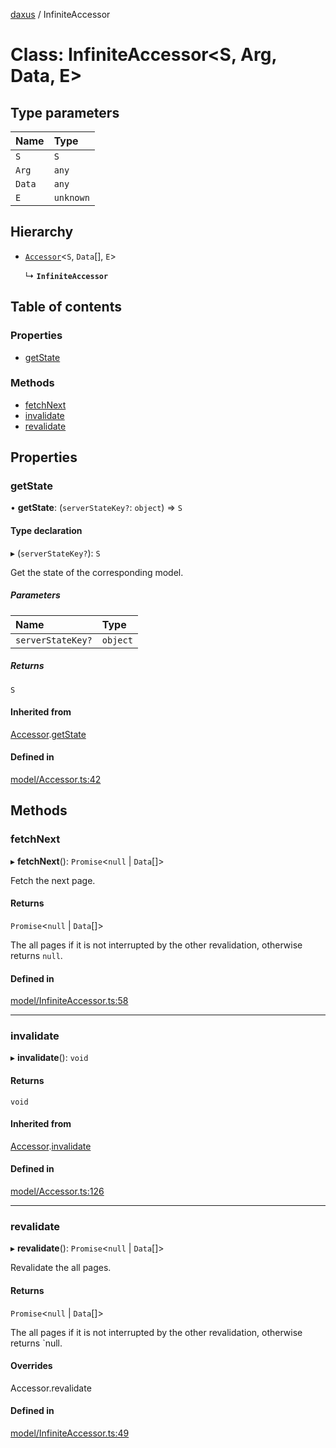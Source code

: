 [daxus](../README.md) / InfiniteAccessor

# Class: InfiniteAccessor<S, Arg, Data, E\>

## Type parameters

| Name | Type |
| :------ | :------ |
| `S` | `S` |
| `Arg` | `any` |
| `Data` | `any` |
| `E` | `unknown` |

## Hierarchy

- [`Accessor`](Accessor.md)<`S`, `Data`[], `E`\>

  ↳ **`InfiniteAccessor`**

## Table of contents

### Properties

- [getState](InfiniteAccessor.md#getstate)

### Methods

- [fetchNext](InfiniteAccessor.md#fetchnext)
- [invalidate](InfiniteAccessor.md#invalidate)
- [revalidate](InfiniteAccessor.md#revalidate)

## Properties

### getState

• **getState**: (`serverStateKey?`: `object`) => `S`

#### Type declaration

▸ (`serverStateKey?`): `S`

Get the state of the corresponding model.

##### Parameters

| Name | Type |
| :------ | :------ |
| `serverStateKey?` | `object` |

##### Returns

`S`

#### Inherited from

[Accessor](Accessor.md).[getState](Accessor.md#getstate)

#### Defined in

[model/Accessor.ts:42](https://github.com/jason89521/react-fetch/blob/9f24fa5/src/lib/model/Accessor.ts#L42)

## Methods

### fetchNext

▸ **fetchNext**(): `Promise`<``null`` \| `Data`[]\>

Fetch the next page.

#### Returns

`Promise`<``null`` \| `Data`[]\>

The all pages if it is not interrupted by the other revalidation, otherwise returns `null`.

#### Defined in

[model/InfiniteAccessor.ts:58](https://github.com/jason89521/react-fetch/blob/9f24fa5/src/lib/model/InfiniteAccessor.ts#L58)

___

### invalidate

▸ **invalidate**(): `void`

#### Returns

`void`

#### Inherited from

[Accessor](Accessor.md).[invalidate](Accessor.md#invalidate)

#### Defined in

[model/Accessor.ts:126](https://github.com/jason89521/react-fetch/blob/9f24fa5/src/lib/model/Accessor.ts#L126)

___

### revalidate

▸ **revalidate**(): `Promise`<``null`` \| `Data`[]\>

Revalidate the all pages.

#### Returns

`Promise`<``null`` \| `Data`[]\>

The all pages if it is not interrupted by the other revalidation, otherwise returns `null.

#### Overrides

Accessor.revalidate

#### Defined in

[model/InfiniteAccessor.ts:49](https://github.com/jason89521/react-fetch/blob/9f24fa5/src/lib/model/InfiniteAccessor.ts#L49)
